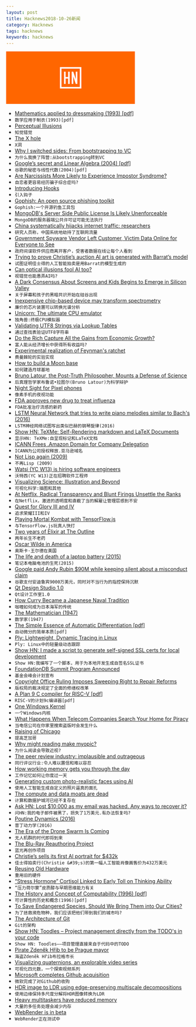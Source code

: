 ```yaml
---
layout: post
title: Hacknews2018-10-26新闻
category: Hacknews
tags: hacknews
keywords: hacknews
---
```


![haccknews-banner](/assets/image/hacknews-banner.jpg)


- [Mathematics applied to dressmaking (1993) [pdf]](https://www.lms.ac.uk/sites/lms.ac.uk/files/1994%20Mathematics%20applied%20to%20dressmaking%20%28preprint%29.pdf)
- `数学应用于制衣(1993)[pdf]`
- [Perceptual Illusions](http://nautil.us/blog/12-mind_bending-perceptual-illusions)
- `知觉错觉`
- [The X hole](https://marc.info/?l=openbsd-tech&amp;m=154050351216908&amp;w=2)
- `X洞`
- [Why I switched sides: From bootstrapping to VC](https://medium.com/swlh/why-i-switched-sides-from-bootstrapping-to-vc-73e8ff08c649)
- `为什么我换了阵营:从bootstrapping转到VC`
- [Google’s secret and Linear Algebra (2004) [pdf]](http://verso.mat.uam.es/~pablo.fernandez/ems63-pablo-fernandez_final.pdf)
- `谷歌的秘密与线性代数(2004)[pdf]`
- [Are Narcissists More Likely to Experience Impostor Syndrome?](https://blogs.scientificamerican.com/beautiful-minds/are-narcissists-more-likely-to-experience-impostor-syndrome/)
- `自恋者更容易经历骗子综合症吗?`
- [Introducing Hooks](https://reactjs.org/docs/hooks-intro.html)
- `引入钩子`
- [Gophish: An open source phishing toolkit](https://github.com/gophish/gophish)
- `Gophish:一个开源钓鱼工具包`
- [MongoDB&#39;s Server Side Public License Is Likely Unenforceable](https://www.processmechanics.com/2018/10/18/the-server-side-public-license-is-flawed/)
- `MongoDB的服务器端公共许可证可能无法执行`
- [China systematically hijacks internet traffic: researchers](https://www.itnews.com.au/news/china-systematically-hijacks-internet-traffic-researchers-514537)
- `研究人员称，中国系统地劫持了互联网流量`
- [Government Spyware Vendor Left Customer, Victim Data Online for Everyone to See](https://motherboard.vice.com/en_us/article/vbka8b/wolf-intelligence-leak-customer-victim-data-online)
- `政府间谍软件供应商离开客户，受害者数据在线让每个人看到`
- [Trying to prove Christie’s auction AI art is generated with Barrat’s model](https://twitter.com/drbeef_/status/1055285640420483073)
- `试图证明佳士得的人工智能拍卖是用Barrat的模型生成的`
- [Can optical illusions fool AI too?](http://en.ritsumei.ac.jp/news/detail/?id=278)
- `视错觉也能愚弄AI吗?`
- [A Dark Consensus About Screens and Kids Begins to Emerge in Silicon Valley](https://www.nytimes.com/2018/10/26/style/phones-children-silicon-valley.html)
- `关于屏幕和孩子的黑暗共识开始在硅谷出现`
- [Inexpensive chip-based device may transform spectrometry](http://news.mit.edu/2018/inexpensive-chip-device-spectrometry-1023)
- `廉价的芯片装置可以转换光谱分析`
- [Unicorn: The ultimate CPU emulator](https://www.unicorn-engine.org/)
- `独角兽:终极CPU模拟器`
- [Validating UTF8 Strings via Lookup Tables](http://darkcephas.blogspot.com/2018/10/validating-utf8-strings-with-lookup.html)
- `通过查找表验证UTF8字符串`
- [Do the Rich Capture All the Gains from Economic Growth?](https://medium.com/@russroberts/do-the-rich-capture-all-the-gains-from-economic-growth-c96d93101f9c)
- `富人能从经济增长中获得所有收益吗?`
- [Experimental realization of Feynman&#39;s ratchet](http://iopscience.iop.org/article/10.1088/1367-2630/aae71f/meta)
- `费曼棘轮的实验实现`
- [How to build a Moon base](https://www.nature.com/articles/d41586-018-07107-4)
- `如何建造月球基地`
- [Bruno Latour, the Post-Truth Philosopher, Mounts a Defense of Science](https://www.nytimes.com/2018/10/25/magazine/bruno-latour-post-truth-philosopher-science.html)
- `后真理哲学家布鲁诺•拉图尔(Bruno Latour)为科学辩护`
- [Night Sight for Pixel phones](https://www.theverge.com/2018/10/25/18021944/google-night-sight-pixel-3-camera-samples)
- `像素手机的夜视功能`
- [FDA approves new drug to treat influenza](https://www.fda.gov/NewsEvents/Newsroom/PressAnnouncements/ucm624226.htm)
- `FDA批准治疗流感的新药`
- [LSTM Neural Network that tries to write piano melodies similar to Bach&#39;s (2016)](https://github.com/robbiebarrat/Bach_AI)
- `LSTM神经网络试图写出类似巴赫的钢琴旋律(2016)`
- [Show HN: TeXMe: Self-Rendering markdown and LaTeX Documents](https://github.com/susam/texme)
- `显示HN: TeXMe:自呈现标记和LaTeX文档`
- [ICANN Frees .Amazon Domain for Company Delegation](http://www.ip-watch.org/2018/10/25/icann-frees-amazon-domain-company-delegation/)
- `ICANN为公司授权释放.亚马逊域名`
- [Not Lisp again (2009)](https://funcall.blogspot.com/2009/03/not-lisp-again.html)
- `不再Lisp (2009)`
- [Watsi (YC W13) is hiring software engineers](https://blog.watsi.org/engineers/)
- `沃特西(YC W13)正在招聘软件工程师`
- [Visualizing Science: Illustration and Beyond](https://blogs.scientificamerican.com/sa-visual/visualizing-science-illustration-and-beyond/)
- `可视化科学:插图和其他`
- [At Netflix, Radical Transparency and Blunt Firings Unsettle the Ranks](https://www.wsj.com/articles/at-netflix-radical-transparency-and-blunt-firings-unsettle-the-ranks-1540497174)
- `在Netflix，激进的透明度和直截了当的解雇让管理层感到不安`
- [Quest for Glory III and IV](https://www.filfre.net/2018/10/quest-for-glory-iii-and-iv/)
- `追求荣耀III和IV`
- [Playing Mortal Kombat with TensorFlow.js](https://blog.mgechev.com/2018/10/20/transfer-learning-tensorflow-js-data-augmentation-mobile-net/)
- `与TensorFlow.js玩真人快打`
- [Two years of Elixir at The Outline](https://blog.usejournal.com/two-years-of-elixir-at-the-outline-ad671a56c9ce)
- `两年长生不老药`
- [Oscar Wilde in America](https://spectator.us/2018/10/getting-wilde-america/)
- `奥斯卡·王尔德在美国`
- [The life and death of a laptop battery (2015)](http://people.skolelinux.org/pere/blog/The_life_and_death_of_a_laptop_battery.html)
- `笔记本电脑电池的生死(2015)`
- [Google paid Andy Rubin $90M while keeping silent about a misconduct claim](https://www.nytimes.com/2018/10/25/technology/google-sexual-harassment-andy-rubin.html)
- `谷歌支付安迪鲁宾9000万美元，同时对不当行为的指控保持沉默`
- [Qt Design Studio 1.0](https://blog.qt.io/blog/2018/10/25/qt-design-studio-1-0-released/)
- `Qt设计工作室1.0`
- [How Curry Became a Japanese Naval Tradition](https://www.atlasobscura.com/articles/japanese-curry-history)
- `咖喱如何成为日本海军的传统`
- [The Mathematician (1947)](http://www-history.mcs.st-and.ac.uk/Extras/Von_Neumann_Part_1.html)
- `数学家(1947)`
- [The Simple Essence of Automatic Differentiation [pdf]](http://conal.net/papers/essence-of-ad/essence-of-ad-icfp.pdf)
- `自动微分的简单本质[pdf]`
- [Ply: Lightweight, Dynamic Tracing in Linux](https://wkz.github.io/ply/)
- `Ply: Linux中的轻量级动态跟踪`
- [Show HN: I made a script to generate self-signed SSL certs for local development](https://github.com/kingkool68/generate-ssl-certs-for-local-development)
- `Show HN:我编写了一个脚本，用于为本地开发生成自签名SSL证书`
- [FoundationDB Summit Program Announced](https://www.foundationdb.org/blog/foundationdb-summit-program-announced/)
- `基金会峰会计划宣布`
- [Copyright Office Ruling Imposes Sweeping Right to Repair Reforms](https://ifixit.org/blog/11951/1201-copyright-final-rule/)
- `版权局的裁决规定了全面的修缮权改革`
- [A Plan 9 C compiler for RISC-V [pdf]](https://www.geeklan.co.uk/files/oshug69-Miller-criscv.pdf)
- `RISC-V的计划9c编译器[pdf]`
- [One Windows Kernel](https://techcommunity.microsoft.com/t5/Windows-Kernel-Internals/One-Windows-Kernel/ba-p/267142)
- `一个Windows内核`
- [What Happens When Telecom Companies Search Your Home for Piracy](https://motherboard.vice.com/en_us/article/9k7pya/tv-addons-sued-by-rogers-bell-fairplay-members)
- `当电信公司在你家里搜索盗版时会发生什么`
- [Raising of Chicago](https://en.wikipedia.org/wiki/Raising_of_Chicago)
- `提高芝加哥`
- [Why might reading make myopic?](http://www.eye-tuebingen.de/the-institute/news-events/news/news-article/60-why-might-reading-make-myopic/)
- `为什么阅读会导致近视?`
- [The peer review industry: implausible and outrageous](https://www.the-tls.co.uk/articles/public/peer-review-industry-implausible-outrageous/)
- `同行评议行业:令人难以置信和难以容忍`
- [How working memory gets you through the day](http://news.mit.edu/2018/mit-picower-how-working-memory-gets-you-through-the-day-1024)
- `工作记忆如何让你度过一天`
- [Generating custom photo-realistic faces using AI](https://blog.insightdatascience.com/generating-custom-photo-realistic-faces-using-ai-d170b1b59255)
- `使用人工智能生成自定义的照片逼真的面孔`
- [The compute and data moats are dead](http://smerity.com/articles/2018/limited_compute.html)
- `计算和数据护城河已经不复存在`
- [Ask HN: Lost $10,000 as my email was hacked. Any ways to recover it?](item?id=18310135)
- `问HN:我的电子邮件被黑了，损失了1万美元.有办法恢复吗?`
- [Poutine Dynamics (2016)](https://www.erudit.org/fr/revues/cuizine/2016-v7-n2-cuizine02881/1038479ar/)
- `普丁动力学(2016)`
- [The Era of the Drone Swarm Is Coming](https://mwi.usma.edu/era-drone-swarm-coming-need-ready/)
- `无人机群的时代即将到来`
- [The Blu-Ray Reauthoring Project](http://temporary.directory/blog/10-23-2018.html)
- `蓝光再创作项目`
- [Christie’s sells its first AI portrait for $432k](https://www.theverge.com/2018/10/25/18023266/ai-art-portrait-christies-obvious-sold)
- `佳士得拍卖行(Christie &#39;s)的第一幅人工智能肖像画售价为432万美元`
- [Reusing Old Hardware](https://www.honestrepair.net/index.php/2018/10/24/reusing-old-hardware/)
- `重用旧的硬件`
- [“Stress Hormone” Cortisol Linked to Early Toll on Thinking Ability](https://www.scientificamerican.com/article/ldquo-stress-hormone-rdquo-cortisol-linked-to-early-toll-on-thinking-ability/?fbclid=IwAR0D45Rg_mM3aFJ5_T0-zQeJkk1P3ErQNOy1PW9qTM1X71HAEUb3cB2l1H8)
- `“压力荷尔蒙”皮质醇与早期思维能力有关`
- [The History and Concept of Computability (1996) [pdf]](http://www.people.cs.uchicago.edu/~soare/History/handbook.pdf)
- `可计算性的历史和概念(1996)[pdf]`
- [To Save Endangered Species, Should We Bring Them into Our Cities?](https://www.smithsonianmag.com/science-nature/save-endangered-species-should-we-bring-them-our-cities-180970611/?no-ist)
- `为了拯救濒危物种，我们应该把他们带到我们的城市吗?`
- [The Architecture of Git](http://aosabook.org/en/git.html)
- `Git的架构`
- [Show HN: Toodles – Project management directly from the TODO&#39;s in your code](https://github.com/aviaviavi/toodles)
- `Show HN: Toodles——项目管理直接来自于代码中的TODO`
- [Pirate Zdeněk Hřib to be Prague mayor](http://praguemonitor.com/2018/10/26/pirate-zden%C4%9Bk-h%C5%99ib-be-prague-mayor)
- `海盗Zdeněk Hřib布拉格市长`
- [Visualizing quaternions, an explorable video series](https://eater.net/quaternions)
- `可视化四元数，一个探索视频系列`
- [Microsoft completes Github acquisition](https://blog.github.com/2018-10-26-github-and-microsoft/)
- `微软完成了对Github的收购`
- [HDR image to LDR using edge-preserving multiscale decompositions](https://www.mathworks.com/help/images/ref/tonemapfarbman.html)
- `使用边缘保持多尺度分解将HDR图像转换为LDR`
- [Heavy multitaskers have reduced memory](https://news.stanford.edu/2018/10/25/decade-data-reveals-heavy-multitaskers-reduced-memory-psychologist-says/)
- `大量的多任务处理会减少内存`
- [WebRender is in beta](https://mozillagfx.wordpress.com/2018/10/26/webrender-newsletter-27/)
- `WebRender正在测试中`

